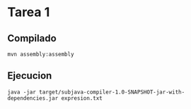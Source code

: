 # Tarea 1

## Compilado

```
mvn assembly:assembly
```

## Ejecucion

```
java -jar target/subjava-compiler-1.0-SNAPSHOT-jar-with-dependencies.jar expresion.txt
```

